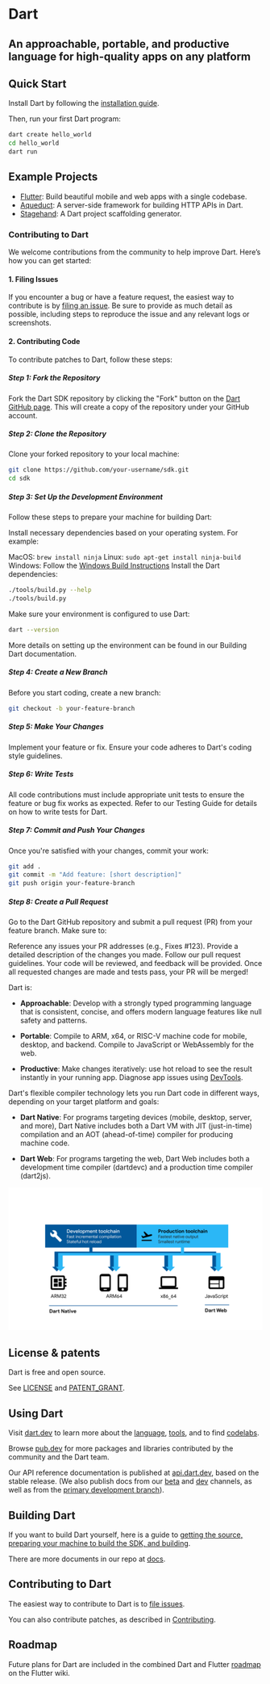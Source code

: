 # Dart

## An approachable, portable, and productive language for high-quality apps on any platform

## Quick Start
Install Dart by following the [installation guide](https://dart.dev/get-dart).

Then, run your first Dart program:
```bash
dart create hello_world
cd hello_world
dart run
```

## Example Projects
- [Flutter](https://flutter.dev): Build beautiful mobile and web apps with a single codebase.
- [Aqueduct](https://github.com/stablekernel/aqueduct): A server-side framework for building HTTP APIs in Dart.
- [Stagehand](https://github.com/dart-lang/stagehand): A Dart project scaffolding generator.

### Contributing to Dart

We welcome contributions from the community to help improve Dart. Here’s how you can get started:

#### 1. Filing Issues
If you encounter a bug or have a feature request, the easiest way to contribute is by [filing an issue](https://github.com/dart-lang/sdk/issues/new). Be sure to provide as much detail as possible, including steps to reproduce the issue and any relevant logs or screenshots.

#### 2. Contributing Code
To contribute patches to Dart, follow these steps:

##### Step 1: Fork the Repository
Fork the Dart SDK repository by clicking the "Fork" button on the [Dart GitHub page](https://github.com/dart-lang/sdk). This will create a copy of the repository under your GitHub account.

##### Step 2: Clone the Repository
Clone your forked repository to your local machine:
```bash
git clone https://github.com/your-username/sdk.git
cd sdk
```

##### Step 3: Set Up the Development Environment
Follow these steps to prepare your machine for building Dart:

Install necessary dependencies based on your operating system. For example:

MacOS: `brew install ninja`
Linux: `sudo apt-get install ninja-build`
Windows: Follow the [Windows Build Instructions](https://github.com/dart-lang/sdk/blob/main/docs/windows.md)
Install the Dart dependencies:

```bash
./tools/build.py --help
./tools/build.py
```
Make sure your environment is configured to use Dart:

```bash
dart --version
```
More details on setting up the environment can be found in our Building Dart documentation.

##### Step 4: Create a New Branch
Before you start coding, create a new branch:

```bash
git checkout -b your-feature-branch
```
##### Step 5: Make Your Changes
Implement your feature or fix. Ensure your code adheres to Dart's coding style guidelines.

##### Step 6: Write Tests
All code contributions must include appropriate unit tests to ensure the feature or bug fix works as expected. Refer to our Testing Guide for details on how to write tests for Dart.

##### Step 7: Commit and Push Your Changes
Once you're satisfied with your changes, commit your work:

```bash
git add .
git commit -m "Add feature: [short description]"
git push origin your-feature-branch
```
##### Step 8: Create a Pull Request
Go to the Dart GitHub repository and submit a pull request (PR) from your feature branch. Make sure to:

Reference any issues your PR addresses (e.g., Fixes #123).
Provide a detailed description of the changes you made.
Follow our pull request guidelines.
Your code will be reviewed, and feedback will be provided. Once all requested changes are made and tests pass, your PR will be merged!

Dart is:

  * **Approachable**:
  Develop with a strongly typed programming language that is consistent,
  concise, and offers modern language features like null safety and patterns.

  * **Portable**:
  Compile to ARM, x64, or RISC-V machine code for mobile, desktop, and backend.
  Compile to JavaScript or WebAssembly for the web.

  * **Productive**:
  Make changes iteratively: use hot reload to see the result instantly in your running app.
  Diagnose app issues using [DevTools](https://dart.dev/tools/dart-devtools).

Dart's flexible compiler technology lets you run Dart code in different ways,
depending on your target platform and goals:

  * **Dart Native**: For programs targeting devices (mobile, desktop, server, and more),
  Dart Native includes both a Dart VM with JIT (just-in-time) compilation and an
  AOT (ahead-of-time) compiler for producing machine code.

  * **Dart Web**: For programs targeting the web, Dart Web includes both a development time
  compiler (dartdevc) and a production time compiler (dart2js).  

![Dart platforms illustration](docs/assets/Dart-platforms.svg)

## License & patents

Dart is free and open source.

See [LICENSE][license] and [PATENT_GRANT][patent_grant].

## Using Dart

Visit [dart.dev][website] to learn more about the
[language][lang], [tools][tools], and to find
[codelabs][codelabs].

Browse [pub.dev][pubsite] for more packages and libraries contributed
by the community and the Dart team.

Our API reference documentation is published at [api.dart.dev](https://api.dart.dev),
based on the stable release. (We also publish docs from our 
[beta](https://api.dart.dev/beta) and [dev](https://api.dart.dev/dev) channels,
as well as from the [primary development branch](https://api.dart.dev/be)).

## Building Dart

If you want to build Dart yourself, here is a guide to
[getting the source, preparing your machine to build the SDK, and building][building].

There are more documents in our repo at [docs](https://github.com/dart-lang/sdk/tree/main/docs).

## Contributing to Dart

The easiest way to contribute to Dart is to [file issues][dartbug].

You can also contribute patches, as described in [Contributing][contrib].

## Roadmap

Future plans for Dart are included in the combined Dart and Flutter
[roadmap][roadmap] on the Flutter wiki.

[building]: https://github.com/dart-lang/sdk/blob/main/docs/Building.md
[codelabs]: https://dart.dev/codelabs
[contrib]: https://github.com/dart-lang/sdk/blob/main/CONTRIBUTING.md
[dartbug]: http://dartbug.com
[lang]: https://dart.dev/guides/language/language-tour
[license]: https://github.com/dart-lang/sdk/blob/main/LICENSE
[patent_grant]: https://github.com/dart-lang/sdk/blob/main/PATENT_GRANT
[pubsite]: https://pub.dev
[repo]: https://github.com/dart-lang/sdk
[roadmap]: https://github.com/flutter/flutter/wiki/Roadmap
[tools]: https://dart.dev/tools
[website]: https://dart.dev
